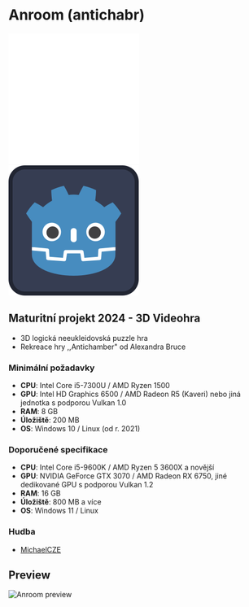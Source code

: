 # Anroom (antichabr)

![Anroom logo](/src/resources/icons/icon.svg "Anroom logo")
![Godot logo](/src/resources/icons/godot.svg "Made in Godot 4.1.3")

## __Maturitní projekt 2024 - 3D Videohra__

- 3D logická neeukleidovská puzzle hra
- Rekreace hry ,,Antichamber" od Alexandra Bruce

### __Minimální požadavky__

- __CPU__: Intel Core i5-7300U / AMD Ryzen 1500
- __GPU__: Intel HD Graphics 6500 / AMD Radeon R5 (Kaveri) nebo jiná jednotka s podporou Vulkan 1.0
- __RAM__: 8 GB
- __Úložiště__: 200 MB
- __OS__: Windows 10 / Linux (od r. 2021)

### __Doporučené specifikace__

- __CPU__: Intel Core i5-9600K / AMD Ryzen 5 3600X a novější
- __GPU__: NVIDIA GeForce GTX 3070 / AMD Radeon RX 6750, jiné dedikované GPU s podporou Vulkan 1.2
- __RAM__: 16 GB
- __Úložiště__: 800 MB a více
- __OS__: Windows 11 / Linux

### __Hudba__

- [MichaelCZE](https://github.com/MichaelCZE)

## Preview

![Anroom preview](./misc/anroom_demo.gif)
